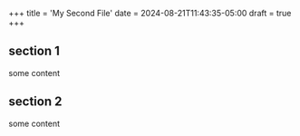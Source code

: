 +++
title = 'My Second File'
date = 2024-08-21T11:43:35-05:00
draft = true
+++

## section 1
some content

## section 2
some content